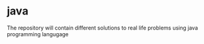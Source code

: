 # java
The repository will contain different solutions to real life problems using java programming langugage
